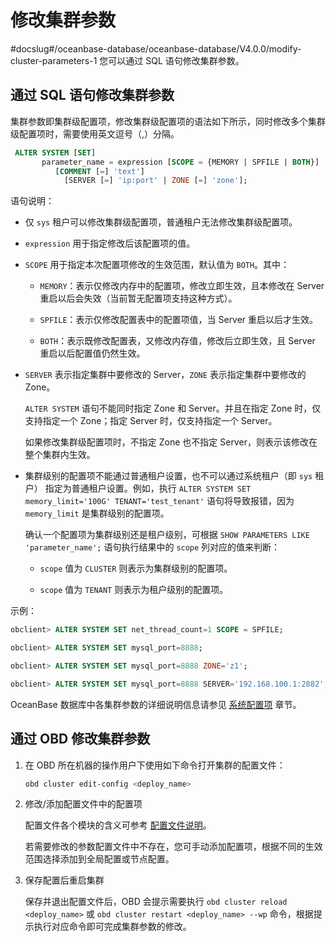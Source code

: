 # 修改集群参数
#docslug#/oceanbase-database/oceanbase-database/V4.0.0/modify-cluster-parameters-1
您可以通过 SQL 语句修改集群参数。

## 通过 SQL 语句修改集群参数

集群参数即集群级配置项，修改集群级配置项的语法如下所示，同时修改多个集群级配置项时，需要使用英文逗号（,）分隔。

```sql
 ALTER SYSTEM [SET]
       parameter_name = expression [SCOPE = {MEMORY | SPFILE | BOTH}]
          [COMMENT [=] 'text']
            [SERVER [=] 'ip:port' | ZONE [=] 'zone'];
```

语句说明：

* 仅 `sys` 租户可以修改集群级配置项，普通租户无法修改集群级配置项。

* `expression` 用于指定修改后该配置项的值。

* `SCOPE` 用于指定本次配置项修改的生效范围，默认值为 `BOTH`。其中：

  * `MEMORY`：表示仅修改内存中的配置项，修改立即生效，且本修改在 Server 重启以后会失效（当前暂无配置项支持这种方式）。

  * `SPFILE`：表示仅修改配置表中的配置项值，当 Server 重启以后才生效。

  * `BOTH`：表示既修改配置表，又修改内存值，修改后立即生效，且 Server 重启以后配置值仍然生效。

* `SERVER` 表示指定集群中要修改的 Server，`ZONE` 表示指定集群中要修改的 Zone。

  `ALTER SYSTEM` 语句不能同时指定 Zone 和 Server。并且在指定 Zone 时，仅支持指定一个 Zone；指定 Server 时，仅支持指定一个 Server。

  如果修改集群级配置项时，不指定 Zone 也不指定 Server，则表示该修改在整个集群内生效。

* 集群级别的配置项不能通过普通租户设置，也不可以通过系统租户（即 `sys` 租户） 指定为普通租户设置。例如，执行 `ALTER SYSTEM SET memory_limit='100G' TENANT='test_tenant'` 语句将导致报错，因为 `memory_limit` 是集群级别的配置项。

  确认一个配置项为集群级别还是租户级别，可根据 `SHOW PARAMETERS LIKE 'parameter_name';` 语句执行结果中的 `scope` 列对应的值来判断：

  * `scope` 值为 `CLUSTER` 则表示为集群级别的配置项。

  * `scope` 值为 `TENANT` 则表示为租户级别的配置项。

示例：

```sql
obclient> ALTER SYSTEM SET net_thread_count=1 SCOPE = SPFILE;

obclient> ALTER SYSTEM SET mysql_port=8888;

obclient> ALTER SYSTEM SET mysql_port=8888 ZONE='z1';

obclient> ALTER SYSTEM SET mysql_port=8888 SERVER='192.168.100.1:2882';
```

OceanBase 数据库中各集群参数的详细说明信息请参见 [系统配置项](../../../../7.reference/5.system-configuration-items/1.system-configuration-items-overview-2.md) 章节。

## 通过 OBD 修改集群参数

1. 在 OBD 所在机器的操作用户下使用如下命令打开集群的配置文件：

   ```bash
   obd cluster edit-config <deploy_name>
   ```

2. 修改/添加配置文件中的配置项

   配置文件各个模块的含义可参考 [配置文件说明](https://open.oceanbase.com/docs/obd-cn/V1.3.3/10000000000182168)。

   若需要修改的参数配置文件中不存在，您可手动添加配置项，根据不同的生效范围选择添加到全局配置或节点配置。

3. 保存配置后重启集群

   保存并退出配置文件后，OBD 会提示需要执行 `obd cluster reload <deploy_name>` 或 `obd cluster restart <deploy_name> --wp` 命令，根据提示执行对应命令即可完成集群参数的修改。
